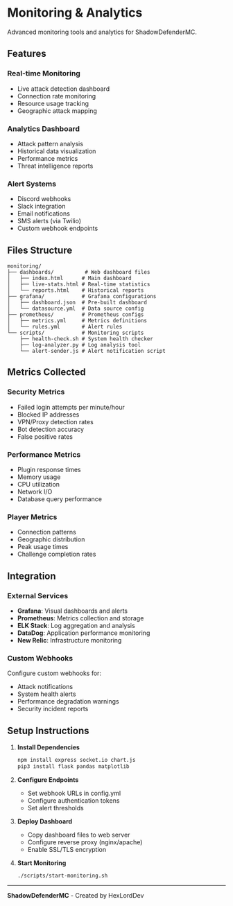 # Monitoring & Analytics

Advanced monitoring tools and analytics for ShadowDefenderMC.

## Features

### Real-time Monitoring
- Live attack detection dashboard
- Connection rate monitoring
- Resource usage tracking
- Geographic attack mapping

### Analytics Dashboard
- Attack pattern analysis
- Historical data visualization
- Performance metrics
- Threat intelligence reports

### Alert Systems
- Discord webhooks
- Slack integration
- Email notifications
- SMS alerts (via Twilio)
- Custom webhook endpoints

## Files Structure

```
monitoring/
├── dashboards/          # Web dashboard files
│   ├── index.html      # Main dashboard
│   ├── live-stats.html # Real-time statistics
│   └── reports.html    # Historical reports
├── grafana/            # Grafana configurations
│   ├── dashboard.json  # Pre-built dashboard
│   └── datasource.yml  # Data source config
├── prometheus/         # Prometheus configs
│   ├── metrics.yml     # Metrics definitions
│   └── rules.yml       # Alert rules
└── scripts/            # Monitoring scripts
    ├── health-check.sh # System health checker
    ├── log-analyzer.py # Log analysis tool
    └── alert-sender.js # Alert notification script
```

## Metrics Collected

### Security Metrics
- Failed login attempts per minute/hour
- Blocked IP addresses
- VPN/Proxy detection rates
- Bot detection accuracy
- False positive rates

### Performance Metrics
- Plugin response times
- Memory usage
- CPU utilization
- Network I/O
- Database query performance

### Player Metrics
- Connection patterns
- Geographic distribution
- Peak usage times
- Challenge completion rates

## Integration

### External Services
- **Grafana**: Visual dashboards and alerts
- **Prometheus**: Metrics collection and storage
- **ELK Stack**: Log aggregation and analysis
- **DataDog**: Application performance monitoring
- **New Relic**: Infrastructure monitoring

### Custom Webhooks
Configure custom webhooks for:
- Attack notifications
- System health alerts
- Performance degradation warnings
- Security incident reports

## Setup Instructions

1. **Install Dependencies**
   ```bash
   npm install express socket.io chart.js
   pip3 install flask pandas matplotlib
   ```

2. **Configure Endpoints**
   - Set webhook URLs in config.yml
   - Configure authentication tokens
   - Set alert thresholds

3. **Deploy Dashboard**
   - Copy dashboard files to web server
   - Configure reverse proxy (nginx/apache)
   - Enable SSL/TLS encryption

4. **Start Monitoring**
   ```bash
   ./scripts/start-monitoring.sh
   ```

---
**ShadowDefenderMC** - Created by HexLordDev